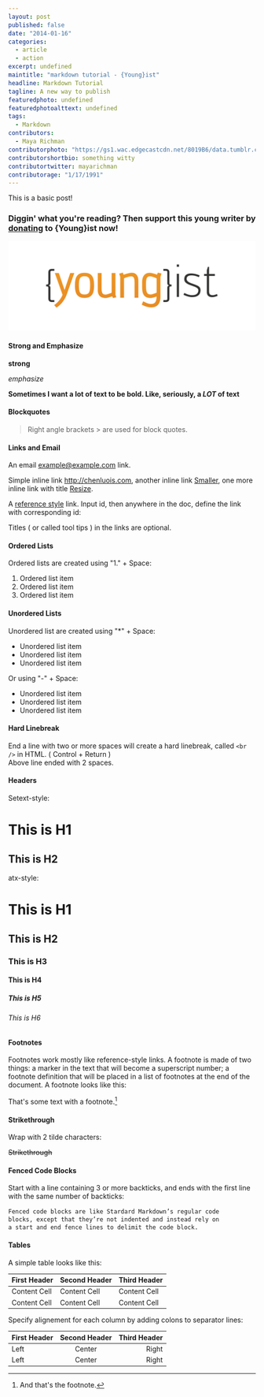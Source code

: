```yaml
---
layout: post
published: false
date: "2014-01-16"
categories: 
  - article
  - action
excerpt: undefined
maintitle: "markdown tutorial - {Young}ist"
headline: Markdown Tutorial
tagline: A new way to publish
featuredphoto: undefined
featuredphotoalttext: undefined
tags: 
  - Markdown
contributors: 
  - Maya Richman
contributorphoto: "https://gs1.wac.edgecastcdn.net/8019B6/data.tumblr.com/30a5a903022d519cfbfad525904da6dd/tumblr_inline_mocar7RARS1rkj9dw.jpg"
contributorshortbio: something witty
contributortwitter: mayarichman
contributorage: "1/17/1991"
---
```


This is a basic post!

<h3 class='donate-blurb'> Diggin' what you're reading? Then support this young writer by <a href='{{site.baseurl}}/donate'>donating</a> to {Young}ist now!</h3>

<img src='../images/tumblrlogo.png' class='col12' />

#### Strong and Emphasize 

**strong** 

*emphasize* 

**Sometimes I want a lot of text to be bold.
Like, seriously, a _LOT_ of text**

#### Blockquotes

> Right angle brackets &gt; are used for block quotes.

#### Links and Email

An email <example@example.com> link.

Simple inline link <http://chenluois.com>, another inline link [Smaller](http://smallerapp.com), one more inline link with title [Resize](http://resizesafari.com "a Safari extension").

A [reference style][id] link. Input id, then anywhere in the doc, define the link with corresponding id:

[id]: http://mouapp.com "Markdown editor on Mac OS X"

Titles ( or called tool tips ) in the links are optional.

####  Ordered Lists

Ordered lists are created using "1." + Space:

1. Ordered list item
2. Ordered list item
3. Ordered list item

#### Unordered Lists

Unordered list are created using "*" + Space:

* Unordered list item
* Unordered list item
* Unordered list item 

Or using "-" + Space:

- Unordered list item
- Unordered list item
- Unordered list item


#### Hard Linebreak

End a line with two or more spaces will create a hard linebreak, called `<br />` in HTML. ( Control + Return )  
Above line ended with 2 spaces.

#### Headers

Setext-style:

This is H1
==========

This is H2
----------

atx-style:

# This is H1
## This is H2
### This is H3
#### This is H4
##### This is H5
###### This is H6

#### Footnotes

Footnotes work mostly like reference-style links. A footnote is made of two things: a marker in the text that will become a superscript number; a footnote definition that will be placed in a list of footnotes at the end of the document. A footnote looks like this:

That's some text with a footnote.[^1]

[^1]: And that's the footnote.


#### Strikethrough

Wrap with 2 tilde characters:

~~Strikethrough~~


#### Fenced Code Blocks

Start with a line containing 3 or more backticks, and ends with the first line with the same number of backticks:

```
Fenced code blocks are like Stardard Markdown’s regular code
blocks, except that they’re not indented and instead rely on
a start and end fence lines to delimit the code block.
```

#### Tables

A simple table looks like this:

First Header | Second Header | Third Header
------------ | ------------- | ------------
Content Cell | Content Cell  | Content Cell
Content Cell | Content Cell  | Content Cell

Specify alignement for each column by adding colons to separator lines:

First Header | Second Header | Third Header
:----------- | :-----------: | -----------:
Left         | Center        | Right
Left         | Center        | Right
